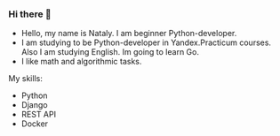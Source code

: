 ### Hi there 👋

<!--
**Natulishka/Natulishka** is a ✨ _special_ ✨ repository because its `README.md` (this file) appears on your GitHub profile.

Here are some ideas to get you started:

- 🔭 I’m currently working on ...
- 🌱 I’m currently learning ...
- 👯 I’m looking to collaborate on ...
- 🤔 I’m looking for help with ...
- 💬 Ask me about ...
- 📫 How to reach me: ...
- 😄 Pronouns: ...
- ⚡ Fun fact: ...
-->

- Hello, my name is Nataly. I am beginner Python-developer.
- I am studying to be Python-developer in Yandex.Practicum courses. Also I am studying English. Im going to learn Go.
- I like math and algorithmic tasks.

My skills:
- Python
- Django
- REST API
- Docker
